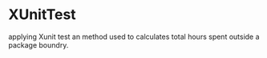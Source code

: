 # XUnitTest
applying Xunit test an method used to calculates total hours spent outside a package boundry.
